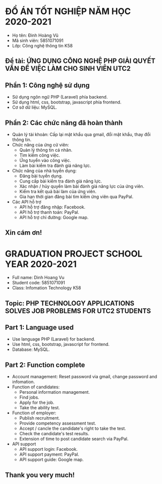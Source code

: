 # ĐỒ ÁN TỐT NGHIỆP NĂM HỌC 2020-2021
+ Họ tên: Đinh Hoàng Vũ
+ Mã sinh viên: 5851071091
+ Lớp: Công nghệ thông tin K58
## Đề tài: ỨNG DỤNG CÔNG NGHỆ PHP GIẢI QUYẾT VẤN ĐỀ VIỆC LÀM CHO SINH VIÊN UTC2
## Phần 1: Công nghệ sử dụng
- Sử dụng ngôn ngữ PHP (Laravel) phía backend.
- Sử dụng html, css, bootstrap, javascript phía frontend.
- Cơ sở dữ liệu: MySQL.
## Phần 2: Các chức năng đã hoàn thành
- Quản lý tài khoản: Cấp lại mật khẩu qua gmail, đổi mật khẩu, thay đổi thông tin.
- Chức năng của ứng cử viên:
    + Quản lý thông tin cá nhân.
	+ Tìm kiếm công việc.
	+ Ứng tuyển vào công việc.
	+ Làm bài kiểm tra đánh giá năng lực.
- Chức năng của nhà tuyển dụng:
	+ Đăng bài tuyển dụng.
	+ Cung cấp bài kiểm tra đánh giá năng lực.
	+ Xác nhận / hủy quyền làm bài đánh giá năng lực của ứng viên.
	+ Kiểm tra kết quả bài làm của ứng viên.
	+ Gia hạn thời gian đăng bài tìm kiếm ứng viên qua PayPal.
- Các API hỗ trợ
	+ API hỗ trợ đăng nhập: Facebook.
	+ API hỗ trợ thanh toán: PayPal.
	+ API hỗ trợ chỉ đường: Google map.
## Xin cám ơn!

# GRADUATION PROJECT SCHOOL YEAR 2020-2021
+ Full name: Dinh Hoang Vu
+ Student code: 5851071091
+ Class: Infomation Technology K58
## Topic: PHP TECHNOLOGY APPLICATIONS SOLVES JOB PROBLEMS FOR UTC2 STUDENTS 
## Part 1: Language used
- Use language PHP (Laravel) for backend.
- Use html, css, bootstrap, javascript for frontend.
- Database: MySQL.
## Part 2: Function complete
- Account management: Reset password via gmail, change password and infomation.
- Function of candidates:
    + Personal information management.
	+ Find jobs.
	+ Apply for the job.
	+ Take the ability test.
- Function of employer:
	+ Publish recruitment.
	+ Provide competency assessment test.
	+ Accept / cancle the candidate's right to take the test.
	+ Check the candidate's test results.
	+ Extension of time to post candidate search via PayPal.
- API support
	+ API support login: Facebook.
	+ API support payment: PayPal.
	+ API support guide: Google map.
## Thank you very much!
